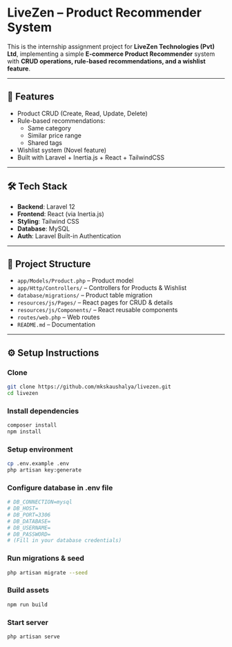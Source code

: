 # LiveZen – Product Recommender System

This is the internship assignment project for **LiveZen Technologies (Pvt) Ltd**, implementing a simple **E-commerce Product Recommender** system with **CRUD operations, rule-based recommendations, and a wishlist feature**.

---

## 🚀 Features
- Product CRUD (Create, Read, Update, Delete)
- Rule-based recommendations:
    - Same category
    - Similar price range
    - Shared tags
- Wishlist system (Novel feature)
- Built with Laravel + Inertia.js + React + TailwindCSS

---

## 🛠 Tech Stack
- **Backend**: Laravel 12
- **Frontend**: React (via Inertia.js)
- **Styling**: Tailwind CSS
- **Database**: MySQL
- **Auth**: Laravel Built-in Authentication

---

## 📂 Project Structure
- `app/Models/Product.php` – Product model
- `app/Http/Controllers/` – Controllers for Products & Wishlist
- `database/migrations/` – Product table migration
- `resources/js/Pages/` – React pages for CRUD & details
- `resources/js/Components/` – React reusable components
- `routes/web.php` – Web routes
- `README.md` – Documentation

---

## ⚙️ Setup Instructions


### Clone 
```bash
git clone https://github.com/mkskaushalya/livezen.git
cd livezen
```

### Install dependencies
```bash
composer install
npm install
```

### Setup environment
```bash
cp .env.example .env
php artisan key:generate
```

### Configure database in .env file
```bash
# DB_CONNECTION=mysql
# DB_HOST=
# DB_PORT=3306
# DB_DATABASE=
# DB_USERNAME=
# DB_PASSWORD=
# (Fill in your database credentials)
```
### Run migrations & seed
```bash
php artisan migrate --seed
```
### Build assets
```bash
npm run build
```
### Start server
```bash
php artisan serve
```
